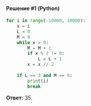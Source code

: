 #### Решение #1 (Python)
```python
for i in range(-10000, 10000):
	x = i
	L = 0
	M = 0
	while x > 0:
		M = M + 1
		if x % 2 != 0:
			L = L + 1
		x = x // 2
	
	if L == 3 and M == 6:
		print(i)
		break

```
**Ответ:** 35.
